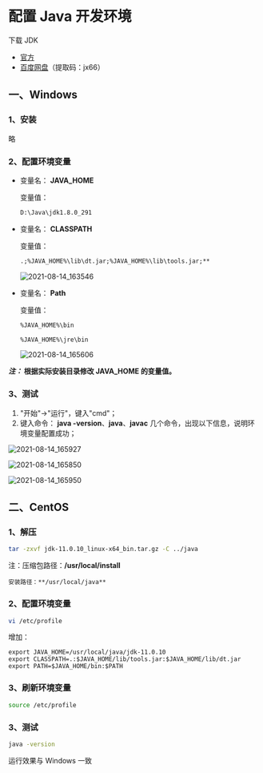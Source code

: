 # 配置 Java 开发环境

下载 JDK

- [官方](https://www.oracle.com/java/technologies/javase-downloads.html)
- [百度网盘](https://pan.baidu.com/s/10zvgg1q02AKrtYkE3XbjzQ)（提取码：jx66）

## 一、Windows

### 1、安装

略

### 2、配置环境变量

- 变量名： **JAVA_HOME**

  变量值： 

  ```txt
  D:\Java\jdk1.8.0_291
  ```

- 变量名： **CLASSPATH**

  变量值：
  
  ```txt
  .;%JAVA_HOME%\lib\dt.jar;%JAVA_HOME%\lib\tools.jar;**
  ```
  ![2021-08-14_163546](https://img.qinweizhao.com/2021/08/2021-08-14_163546.png)

- 变量名： **Path**

  变量值： 

  ```txt
  %JAVA_HOME%\bin
  ```
  
  ```txt
  %JAVA_HOME%\jre\bin
  ```
  
  ![2021-08-14_165606](https://img.qinweizhao.com/2021/08/2021-08-14_165606.png)

***注：* 根据实际安装目录修改 JAVA_HOME 的变量值。**

### 3、测试

1. "开始"->"运行"，键入"cmd"；
2. 键入命令： **java -version**、**java**、**javac** 几个命令，出现以下信息，说明环境变量配置成功；

![2021-08-14_165927](https://img.qinweizhao.com/2021/08/2021-08-14_165927.png)

![2021-08-14_165850](https://img.qinweizhao.com/2021/08/2021-08-14_165850.png)

![2021-08-14_165950](https://img.qinweizhao.com/2021/08/2021-08-14_165950.png)

## 二、CentOS

### 1、解压

```sh
tar -zxvf jdk-11.0.10_linux-x64_bin.tar.gz -C ../java
```

  注：压缩包路径：**/usr/local/install**

    安装路径：**/usr/local/java**

### 2、配置环境变量

```sh
vi /etc/profile
```

增加：

```profile
export JAVA_HOME=/usr/local/java/jdk-11.0.10
export CLASSPATH=.:$JAVA_HOME/lib/tools.jar:$JAVA_HOME/lib/dt.jar
export PATH=$JAVA_HOME/bin:$PATH
```

### 3、刷新环境变量

```sh
source /etc/profile
```

### 3、测试

```sh
java -version
```

运行效果与 Windows 一致
